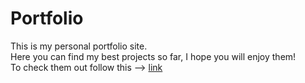 # Portfolio
This is my personal portfolio site. <br>
Here you can find my best projects so far, I hope you will enjoy them! <br>
To check them out follow this --> [link](https://nemanjadavidovic.pythonanywhere.com/)
